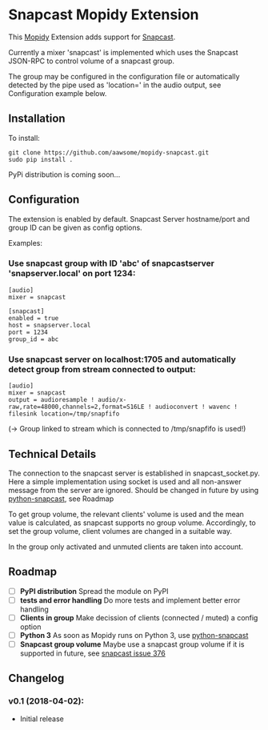 Snapcast Mopidy Extension
=========================

This [Mopidy](https://www.mopidy.com) Extension adds support for [Snapcast](https://github.com/badaix/snapcast/).

Currently a mixer 'snapcast' is implemented which uses the Snapcast JSON-RPC to control volume of a snapcast group.

The group may be configured in the configuration file or automatically detected by the pipe used as 'location=' in the audio output, see Configuration example below.

Installation
------------
To install:

    git clone https://github.com/aawsome/mopidy-snapcast.git
    sudo pip install .

PyPi distribution is coming soon...

Configuration
-------------
The extension is enabled by default.
Snapcast Server hostname/port and group ID can be given as config options.

Examples:
### Use snapcast group with ID 'abc' of snapcastserver 'snapserver.local' on port 1234:
    
    [audio]
    mixer = snapcast
    
    [snapcast]
    enabled = true
    host = snapserver.local
    port = 1234
    group_id = abc

### Use snapcast server on localhost:1705 and automatically detect group from stream connected to output:
   
    [audio]
    mixer = snapcast
    output = audioresample ! audio/x-raw,rate=48000,channels=2,format=S16LE ! audioconvert ! wavenc ! filesink location=/tmp/snapfifo
    
(-> Group linked to stream which is connected to /tmp/snapfifo is used!)

Technical Details
-----------------
The connection to the snapcast server is established in snapcast_socket.py. Here a simple implementation using socket is used and all non-answer message from the server are ignored. Should be changed in future by using [python-snapcast](https://github.com/happyleavesaoc/python-snapcast), see Roadmap

To get group volume, the relevant clients' volume is used and the mean value is calculated, as snapcast supports no group volume. Accordingly, to set the group volume, client volumes are changed in a suitable way.

In the group only activated and unmuted clients are taken into account. 


Roadmap
-------
- [ ] **PyPI distribution** Spread the module on PyPI
- [ ] **tests and error handling** Do more tests and implement better error handling
- [ ] **Clients in group** Make decission of clients (connected / muted) a config option
- [ ] **Python 3** As soon as Mopidy runs on Python 3, use [python-snapcast](https://github.com/happyleavesaoc/python-snapcast)
- [ ] **Snapcast group volume** Maybe use a snapcast group volume if it is supported in future, see [snapcast issue 376](https://github.com/badaix/snapcast/issues/376)

Changelog
---------
### v0.1 (2018-04-02):
- Initial release

